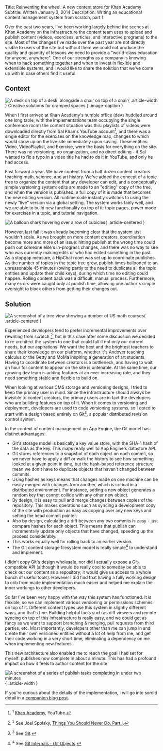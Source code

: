 Title: Reinventing the wheel: A new content store for Khan Academy
Subtitle: Written January 3, 2014
Description: Writing an educational content management system from scratch, part 1

Over the past two years, I've been working largely behind the scenes at Khan
Academy on the infrastructure the content team uses to upload and publish
content (videos, exercises, articles, and interactive programs) to the site.
Most of the changes I've made over the past year are not directly visible to
users of the site but without them we could not produce the quality and quantity
of lessons we need to provide a "world-class education for anyone, anywhere".
One of our strengths as a company is knowing when to hack something together and
when to invest in flexible and extensible systems, and I would like to share the
solution that we've come up with in case others find it useful.

## Context

![A desk on top of a desk, alongside a chair on top of a chair](../images/14-01-03/cramped-spaces.jpg){ .article-width }
Creative solutions for cramped spaces
{ .image-caption }

When I first arrived at Khan Academy's humble office (devs huddled around one
long table, with the implementations team occupying the single conference room)
the content situation was this: playlists of videos were downloaded directly
from Sal Khan's YouTube account[^1], and there was a single editor for the exercises
on the knowledge map, changes to which would show up on the live site
immediately upon saving. These entities: Video, VideoPlaylist, and Exercise,
were the basis for everything on the site. There was no versioning, no
organization, and no direct editing - if Sal wanted to fix a typo in a video
title he had to do it in YouTube, and only he had access.

[^1]: <sup>1</sup> [Khan Academy](https://www.youtube.com/user/khanacademy/videos), YouTube.

Fast forward a year. We have content from a half dozen content creators teaching
math, science, and art history. We've added the concept of a topic tree to
organize the content that any developer can edit, and a conceptually simple
versioning system: edits are made to an "editing" copy of the tree, and when the
version is published, a full copy of it is made that becomes the new editing
version. All runtime code instantly switches to using the newly "live" version
via a global setting. The system works fairly well, and we are able to build new
functionality on top of it: topic pages, power mode for exercises in a topic,
and tutorial navigation.

![A balloon shark hovering over a row of cubicles](../images/14-01-03/shark.jpg){ .article-centered }

However, last fall it was already becoming clear that the system just wouldn't
scale. As we brought on more content creators, coordination become more and more
of an issue: hitting publish at the wrong time could push out someone else's
in-progress changes, and there was no way to see who was currently making edits
or who had edited something in the past. As a stopgap measure, a HipChat room
was set up to coordinate publishes. As the number of topics in the topic tree
grew, publish times ballooned to an unreasonable 45 minutes (owing partly to the
need to duplicate all the topic entities and update their child keys), during
which time no editing could happen. Rolling content back was a difficult, manual
process. Furthermore, many errors were caught only at publish time, allowing one
author's simple oversight to block others from getting their changes out.

## Solution

![A screenshot of a tree view showing a number of US math courses](../images/14-01-03/topic_tree.png){ .article-centered }

Experienced developers tend to prefer incremental improvements over rewriting
from scratch [^2], but in this case after some discussion we decided to
re-architect the system to one that could fulfill not only our current needs,
but our aspirations. We want the best and the brightest teachers to share their
knowledge on our platform, whether it's Andover teaching calculus or the Getty
and MoMa inspiring a generation of art students. Having to coordinate between
creators is a bottleneck, and having to wait an hour for content to appear on
the site is untenable. At the same time, our growing dev team is adding features
at an ever-increasing rate, and they need something stable and flexible to build
on.

[^2]: <sup>2</sup> See Joel Spolsky, [Things You Should Never Do, Part I](http://www.joelonsoftware.com/articles/fog0000000069.html).

When looking at various CMS storage and versioning designs, I tried to keep the
primary user in mind. Since the infrastructure should always be invisible to
content creators, the primary users are in fact the developers who are building
features on top of it. When it comes to versioning and deployment, developers
are used to code versioning systems, so I opted to start with a design based
entirely on Git[^3], a popular distributed revision control system.

[^3]: <sup>3</sup> See [Git](https://git-scm.com/).

In the context of content management on App Engine, the Git model has distinct
advantages:

* Git's storage model is basically a key value store, with the SHA-1 hash of
  the data as the key. This maps really well to App Engine's datastore API.
* Git stores references to a snapshot of each object on each commit, so we never
  have to apply a diff or walk the history to see how something looked at a
  given point in time, but the hash-based reference structure mean we don't have
  to duplicate objects that haven't changed between commits.
* Using hashes as keys means that changes made on one machine can be easily
  merged with changes from another, which is critical in a distributed
  environment. For instance, adding a new object generates a random key that
  cannot collide with any other new object.
* By design, it is easy to pull and merge changes between copies of the
  repository. This makes operations such as syncing a development copy of the
  site with production as easy as copying over any new keys and setting the head
  commit pointer.
* Also by design, calculating a diff between any two commits is easy - just
  compare hashes for each object. This means that publish can incrementally
  update only objects that have changed, speeding up the process considerably.
* This works equally well for rolling back to an earlier version.
* The Git content storage filesystem model is really simple[^4] to understand and
  implement.

[^4]: <sup>4</sup> See [Git Internals - Git Objects](https://git-scm.com/book/en/v2/Git-Internals-Git-Objects).
                  
I didn't copy Git's design wholesale, nor did I actually expose a Git-compatible
API (although it would be really cool to someday be able to check out our
content as a repository; it would give us access to a whole bunch of useful
tools). However I did find that having a fully working design to crib from made
implementation much easier and helped me explain the inner workings to other
developers.

So far I've been very happy with the way this system has functioned. It is
flexible, so we can implement various versioning or permissions schemes on top
of it. Different content types use this system in slightly different ways, and
that's fine. Building helpful tools such as diff viewers and remote syncing on
top of this infrastructure is really easy, and we could get as fancy as we want
to support branching & merging, pull requests from third parties, etc. Most
importantly, developers other than me can jump in and create their own versioned
entities without a lot of help from me, and get their code working in a very
short time, eliminating a dependency on me when implementing new features.

This new architecture also enabled me to reach the goal I had set for myself:
publishes now complete in about a minute. This has had a profound impact on how
it feels to author content for the site.

![A screenshot of a series of publish tasks completing in under two minutes](../images/14-01-03/publishes.png){ .article-width }

If you're curious about the details of the implementation, I will go into sordid
detail in a [companion blog post](./14-01-03-content-implementation.html).